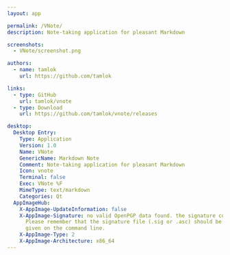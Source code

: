 ```yaml
---
layout: app

permalink: /VNote/
description: Note-taking application for pleasant Markdown

screenshots:
  - VNote/screenshot.png

authors:
  - name: tamlok
    url: https://github.com/tamlok

links:
  - type: GitHub
    url: tamlok/vnote
  - type: Download
    url: https://github.com/tamlok/vnote/releases

desktop:
  Desktop Entry:
    Type: Application
    Version: 1.0
    Name: VNote
    GenericName: Markdown Note
    Comment: Note-taking application for pleasant Markdown
    Icon: vnote
    Terminal: false
    Exec: VNote %F
    MimeType: text/markdown
    Categories: Qt
  AppImageHub:
    X-AppImage-UpdateInformation: false
    X-AppImage-Signature: no valid OpenPGP data found. the signature could not be verified.
      Please remember that the signature file (.sig or .asc) should be the first file
      given on the command line.
    X-AppImage-Type: 2
    X-AppImage-Architecture: x86_64
---
```

